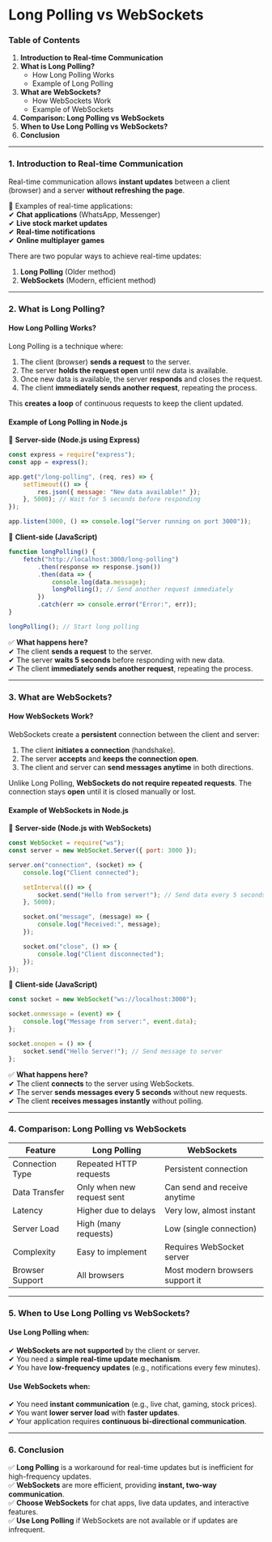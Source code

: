 # Long Polling vs WebSockets

### **Table of Contents**

1. **Introduction to Real-time Communication**
2. **What is Long Polling?**
   * How Long Polling Works
   * Example of Long Polling
3. **What are WebSockets?**
   * How WebSockets Work
   * Example of WebSockets
4. **Comparison: Long Polling vs WebSockets**
5. **When to Use Long Polling vs WebSockets?**
6. **Conclusion**

***

### **1. Introduction to Real-time Communication**

Real-time communication allows **instant updates** between a client (browser) and a server **without refreshing the page**.

📌 Examples of real-time applications:\
✔ **Chat applications** (WhatsApp, Messenger)\
✔ **Live stock market updates**\
✔ **Real-time notifications**\
✔ **Online multiplayer games**

There are two popular ways to achieve real-time updates:

1. **Long Polling** (Older method)
2. **WebSockets** (Modern, efficient method)

***

### **2. What is Long Polling?**

#### **How Long Polling Works?**

Long Polling is a technique where:

1. The client (browser) **sends a request** to the server.
2. The server **holds the request open** until new data is available.
3. Once new data is available, the server **responds** and closes the request.
4. The client **immediately sends another request**, repeating the process.

This **creates a loop** of continuous requests to keep the client updated.

#### **Example of Long Polling in Node.js**

📄 **Server-side (Node.js using Express)**

```javascript
const express = require("express");
const app = express();

app.get("/long-polling", (req, res) => {
    setTimeout(() => {
        res.json({ message: "New data available!" });
    }, 5000); // Wait for 5 seconds before responding
});

app.listen(3000, () => console.log("Server running on port 3000"));
```

📄 **Client-side (JavaScript)**

```javascript
function longPolling() {
    fetch("http://localhost:3000/long-polling")
        .then(response => response.json())
        .then(data => {
            console.log(data.message);
            longPolling(); // Send another request immediately
        })
        .catch(err => console.error("Error:", err));
}

longPolling(); // Start long polling
```

✅ **What happens here?**\
✔ The client **sends a request** to the server.\
✔ The server **waits 5 seconds** before responding with new data.\
✔ The client **immediately sends another request**, repeating the process.

***

### **3. What are WebSockets?**

#### **How WebSockets Work?**

WebSockets create a **persistent** connection between the client and server:

1. The client **initiates a connection** (handshake).
2. The server **accepts** and **keeps the connection open**.
3. The client and server can **send messages anytime** in both directions.

Unlike Long Polling, **WebSockets do not require repeated requests**. The connection stays **open** until it is closed manually or lost.

#### **Example of WebSockets in Node.js**

📄 **Server-side (Node.js with WebSockets)**

```javascript
const WebSocket = require("ws");
const server = new WebSocket.Server({ port: 3000 });

server.on("connection", (socket) => {
    console.log("Client connected");

    setInterval(() => {
        socket.send("Hello from server!"); // Send data every 5 seconds
    }, 5000);

    socket.on("message", (message) => {
        console.log("Received:", message);
    });

    socket.on("close", () => {
        console.log("Client disconnected");
    });
});
```

📄 **Client-side (JavaScript)**

```javascript
const socket = new WebSocket("ws://localhost:3000");

socket.onmessage = (event) => {
    console.log("Message from server:", event.data);
};

socket.onopen = () => {
    socket.send("Hello Server!"); // Send message to server
};
```

✅ **What happens here?**\
✔ The client **connects** to the server using WebSockets.\
✔ The server **sends messages every 5 seconds** without new requests.\
✔ The client **receives messages instantly** without polling.

***

### **4. Comparison: Long Polling vs WebSockets**

| Feature         | Long Polling               | WebSockets                      |
| --------------- | -------------------------- | ------------------------------- |
| Connection Type | Repeated HTTP requests     | Persistent connection           |
| Data Transfer   | Only when new request sent | Can send and receive anytime    |
| Latency         | Higher due to delays       | Very low, almost instant        |
| Server Load     | High (many requests)       | Low (single connection)         |
| Complexity      | Easy to implement          | Requires WebSocket server       |
| Browser Support | All browsers               | Most modern browsers support it |

***

### **5. When to Use Long Polling vs WebSockets?**

#### **Use Long Polling when:**

✔ **WebSockets are not supported** by the client or server.\
✔ You need a **simple real-time update mechanism**.\
✔ You have **low-frequency updates** (e.g., notifications every few minutes).

#### **Use WebSockets when:**

✔ You need **instant communication** (e.g., live chat, gaming, stock prices).\
✔ You want **lower server load** with **faster updates**.\
✔ Your application requires **continuous bi-directional communication**.

***

### **6. Conclusion**

✅ **Long Polling** is a workaround for real-time updates but is inefficient for high-frequency updates.\
✅ **WebSockets** are more efficient, providing **instant, two-way communication**.\
✅ **Choose WebSockets** for chat apps, live data updates, and interactive features.\
✅ **Use Long Polling** if WebSockets are not available or if updates are infrequent.
